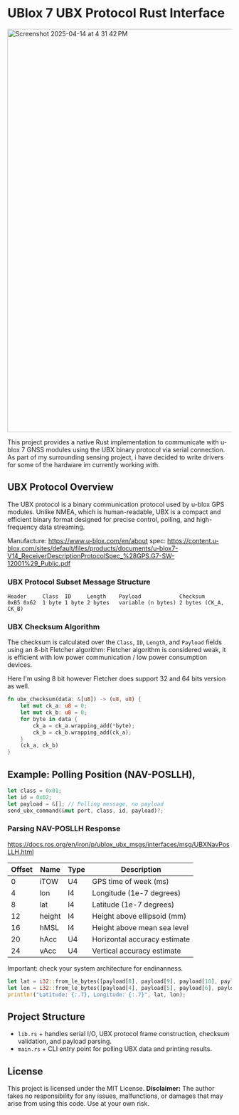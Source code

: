 # UBlox 7 UBX Protocol Rust Interface

<img width="907" alt="Screenshot 2025-04-14 at 4 31 42 PM" src="https://github.com/user-attachments/assets/5d2f20af-db3b-4bb0-8baf-c2d16853225a" />

This project provides a native Rust implementation to communicate with u-blox 7 GNSS modules using the UBX binary protocol via serial connection.
As part of my surrounding sensing project, i have decided to write drivers for some of the hardware im currently working with.

## UBX Protocol Overview

The UBX protocol is a binary communication protocol used by u-blox GPS modules. Unlike NMEA, which is human-readable, UBX is a compact and efficient binary format designed for precise control, polling, and high-frequency data streaming.

Manufacture: https://www.u-blox.com/en/about
spec: https://content.u-blox.com/sites/default/files/products/documents/u-blox7-V14_ReceiverDescriptionProtocolSpec_%28GPS.G7-SW-12001%29_Public.pdf

### UBX Protocol Subset Message Structure
```
Header     Class  ID     Length    Payload            Checksum
0xB5 0x62  1 byte 1 byte 2 bytes   variable (n bytes) 2 bytes (CK_A, CK_B)
```

### UBX Checksum Algorithm
The checksum is calculated over the `Class`, `ID`, `Length`, and `Payload` fields using an 8-bit Fletcher algorithm:
Fletcher algorithm is considered weak, it is efficient with low power communication / low power consumption devices.

Here I'm using 8 bit however Fletcher does support 32 and 64 bits version as well.
```rust
fn ubx_checksum(data: &[u8]) -> (u8, u8) {
    let mut ck_a: u8 = 0;
    let mut ck_b: u8 = 0;
    for byte in data {
        ck_a = ck_a.wrapping_add(*byte);
        ck_b = ck_b.wrapping_add(ck_a);
    }
    (ck_a, ck_b)
}
```

## Example: Polling Position (NAV-POSLLH), 
```rust
let class = 0x01;
let id = 0x02;
let payload = &[]; // Polling message, no payload
send_ubx_command(&mut port, class, id, payload)?;
```

### Parsing NAV-POSLLH Response
https://docs.ros.org/en/iron/p/ublox_ubx_msgs/interfaces/msg/UBXNavPosLLH.html


| Offset | Name   | Type | Description                     |
|--------|--------|------|---------------------------------|
| 0      | iTOW   | U4   | GPS time of week (ms)          |
| 4      | lon    | I4   | Longitude (1e-7 degrees)       |
| 8      | lat    | I4   | Latitude (1e-7 degrees)        |
| 12     | height | I4   | Height above ellipsoid (mm)   |
| 16     | hMSL   | I4   | Height above mean sea level   |
| 20     | hAcc   | U4   | Horizontal accuracy estimate   |
| 24     | vAcc   | U4   | Vertical accuracy estimate     |

Important: check your system architecture for endinanness.

```rust
let lat = i32::from_le_bytes([payload[8], payload[9], payload[10], payload[11]]) as f64 * 1e-7;
let lon = i32::from_le_bytes([payload[4], payload[5], payload[6], payload[7]]) as f64 * 1e-7;
println!("Latitude: {:.7}, Longitude: {:.7}", lat, lon);
```

## Project Structure

+ `lib.rs` + handles serial I/O, UBX protocol frame construction, checksum validation, and payload parsing.
+ `main.rs` + CLI entry point for polling UBX data and printing results.

## License

This project is licensed under the MIT License.
**Disclaimer:** The author takes no responsibility for any issues, malfunctions, or damages that may arise from using this code. Use at your own risk.
